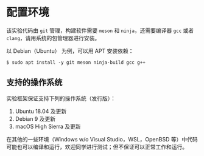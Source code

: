 # 配置环境

该实验代码由 `git` 管理，构建软件需要 `meson` 和 `ninja`，还需要编译器 `gcc` 或者 `clang`，请用系统的包管理器进行安装。

以 Debian（Ubuntu） 为例，可以用 APT 安装依赖：

```shell
$ sudo apt install -y git meson ninja-build gcc g++
```

## 支持的操作系统

实验框架保证支持下列的操作系统（发行版）：

1. Ubuntu 18.04 及更新
2. Debian 9 及更新
3. macOS High Sierra 及更新

在其他的一些环境（Windows w/o Visual Studio，WSL，OpenBSD 等）中代码可能也可以编译和运行，欢迎同学进行测试；但不保证可以正常工作和运行。
